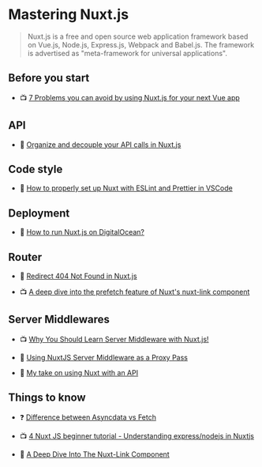 # Mastering Nuxt.js

> Nuxt.js is a free and open source web application framework based on Vue.js, Node.js, Express.js, Webpack and Babel.js. The framework is advertised as "meta-framework for universal applications".

## Before you start

- 📺 [7 Problems you can avoid by using Nuxt.js for your next Vue app](https://www.youtube.com/watch?v=7ITypVi-qRY)

## API

- 📖 [Organize and decouple your API calls in Nuxt.js](https://blog.lichter.io/posts/organize-and-decouple-your-api-calls-in-nuxtjs/)

## Code style

- 📖 [How to properly set up Nuxt with ESLint and Prettier in VSCode](https://medium.com/@gogl.alex/how-to-properly-set-up-eslint-with-prettier-for-vue-or-nuxt-in-vscode-e42532099a9c)

## Deployment

- 📖 [How to run Nuxt.js on DigitalOcean?](https://medium.com/codeartisan/how-to-run-nuxt-js-on-digitalocean-159fc558d2ab)

## Router

- 📖 [Redirect 404 Not Found in Nuxt.js](https://vuedose.tips/tips/redirect-404-not-found-in-nuxt-js/)

- 📺 [A deep dive into the prefetch feature of Nuxt's nuxt-link component](https://www.youtube.com/watch?v=Or6RDRbXyVI)

## Server Middlewares

- 📺 [Why You Should Learn Server Middleware with Nuxt.js!](https://www.youtube.com/watch?v=j-3RwvWZoaU)

- 📖 [Using NuxtJS Server Middleware as a Proxy Pass](https://mccallister.io/using-nuxtjs-server-middleware-as-a-proxy-pass)

- 📖 [My take on using Nuxt with an API](https://blog.lichter.io/posts/nuxt-with-an-api/)

## Things to know

- ❓ [Difference between Asyncdata vs Fetch](https://stackoverflow.com/questions/49251437/difference-between-asyncdata-vs-fetch)

- 📺 [4 Nuxt JS beginner tutorial - Understanding express/nodejs in Nuxtjs](https://www.youtube.com/watch?v=INXFhl8rd6c)

- 📖 [A Deep Dive Into The Nuxt-Link Component](https://deltener.com/blog/a-deep-dive-into-the-nuxt-link-component/)
